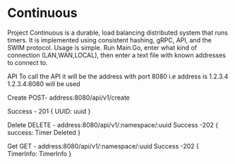 # Continuous
Project Continuous is a durable, load balancing distributed system that runs timers. It is implemented using consistent hashing, gRPC, API, and the SWIM protocol. 
Usage is simple.
Run Main.Go, enter what kind of connection (LAN,WAN,LOCAL), then enter a text file with known addresses to connect to.

API
To call the API it will be the address with port 8080
i.e address is 1.2.3.4
1.2.3.4:8080 will be used

Create
POST- address:8080/api/v1/create

Success - 201
{
  UUID: uuid
}

Delete
DELETE - address:8080/api/v1/:namespace/:uuid
Success -202
{
  success: Timer Deleted
}

Get
GET - address:8080/api/v1/:namespace/:uuid
Success -202
{
  TimerInfo: TimerInfo
}
